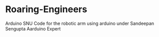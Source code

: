 # Roaring-Engineers
Arduino SNU
Code for the robotic arm using arduino under Sandeepan Sengupta Aarduino Expert
